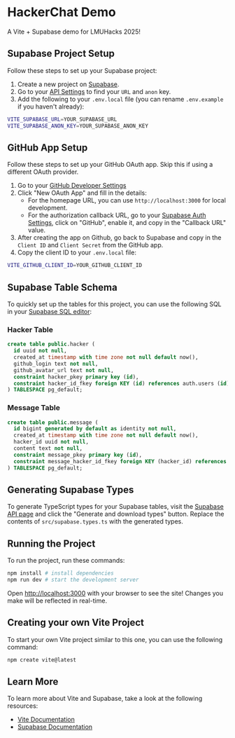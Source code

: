 # HackerChat Demo

A Vite + Supabase demo for LMUHacks 2025!

## Supabase Project Setup

Follow these steps to set up your Supabase project:

1. Create a new project on [Supabase](https://supabase.com/).
2. Go to your [API Settings](https://supabase.com/dashboard/project/_/settings/api) to find your `URL` and `anon` key.
3. Add the following to your `.env.local` file (you can rename `.env.example` if you haven't already):

```bash
VITE_SUPABASE_URL=YOUR_SUPABASE_URL
VITE_SUPABASE_ANON_KEY=YOUR_SUPABASE_ANON_KEY
```

## GitHub App Setup

Follow these steps to set up your GitHub OAuth app. Skip this if using a different OAuth provider.

1. Go to your [GitHub Developer Settings](https://github.com/settings/developers)
2. Click "New OAuth App" and fill in the details:
   - For the homepage URL, you can use `http://localhost:3000` for local development.
   - For the authorization callback URL, go to your [Supabase Auth Settings](https://supabase.com/dashboard/project/_/auth/providers), click on "GitHub", enable it, and copy in the "Callback URL" value.
3. After creating the app on Github, go back to Supabase and copy in the `Client ID` and `Client Secret` from the GitHub app.
4. Copy the client ID to your `.env.local` file:

```bash
VITE_GITHUB_CLIENT_ID=YOUR_GITHUB_CLIENT_ID
```

## Supabase Table Schema

To quickly set up the tables for this project, you can use the following SQL in your [Supabase SQL editor](https://supabase.com/dashboard/project/_/sql/new):

### Hacker Table

```sql
create table public.hacker (
  id uuid not null,
  created_at timestamp with time zone not null default now(),
  github_login text not null,
  github_avatar_url text not null,
  constraint hacker_pkey primary key (id),
  constraint hacker_id_fkey foreign KEY (id) references auth.users (id) on update CASCADE on delete CASCADE
) TABLESPACE pg_default;
```

### Message Table

```sql
create table public.message (
  id bigint generated by default as identity not null,
  created_at timestamp with time zone not null default now(),
  hacker_id uuid not null,
  content text not null,
  constraint message_pkey primary key (id),
  constraint message_hacker_id_fkey foreign KEY (hacker_id) references hacker (id) on update CASCADE on delete CASCADE
) TABLESPACE pg_default;
```

## Generating Supabase Types

To generate TypeScript types for your Supabase tables, visit the [Supabase API page](https://supabase.com/dashboard/project/_/api?page=tables-intro) and click the "Generate and download types" button. Replace the contents of `src/supabase.types.ts` with the generated types.

## Running the Project

To run the project, run these commands:

```bash
npm install # install dependencies
npm run dev # start the development server
```

Open [http://localhost:3000](http://localhost:3000) with your browser to see the site! Changes you make will be reflected in real-time.

## Creating your own Vite Project

To start your own Vite project similar to this one, you can use the following command:

```bash
npm create vite@latest
```

## Learn More

To learn more about Vite and Supabase, take a look at the following resources:

- [Vite Documentation](https://vite.dev/guide/)
- [Supabase Documentation](https://supabase.com/docs)
